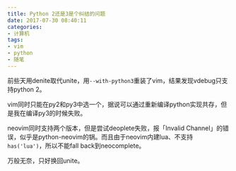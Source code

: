 ```yaml
---
title: Python 2还是3是个纠结的问题
date: 2017-07-30 08:40:11
categories:
- 计算机
tags:
- vim
- python
- 随笔
---
```


前些天用denite取代unite，用`--with-python3`重装了vim，结果发现vdebug只支持python 2。

vim同时只能在py2和py3中选一个，据说可以通过重新编译python实现共存，但是我在编译py3的时候失败。

neovim同时支持两个版本，但是尝试deoplete失败，报「Invalid Channel」的错误，似乎是python-neovim的锅。而且由于neovim内建lua、不支持`has('lua')`，所以不能fall back到neocomplete。

万般无奈，只好换回unite。

